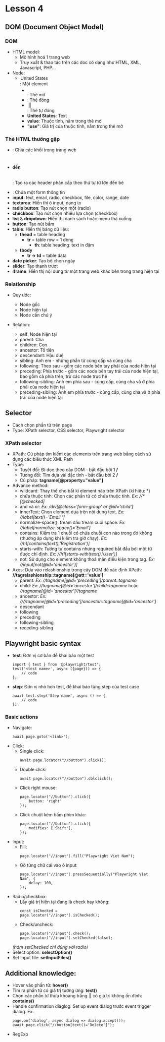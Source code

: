 # Lesson 4

## DOM (Document Object Model)

### DOM
- HTML model:
    - Mô hình hoá 1 trang web
    - Truy xuất & thao tác trên các doc có dạng như HTML, XML, Javascript, PHP... 
- Node:
    - **<option value="usa">United States</option>**: Một element
        - **<option>**: Thẻ mở 
        - **</option>**: Thẻ đóng 
        - **<img/>** || **<br>**: Thẻ tự đóng
        - **United States**: Text 
        - **value**: Thuộc tính, nằm trong thẻ mở
        - **"use"**: Giá trị của thuộc tính, nằm trong thẻ mở
    
### Thẻ HTML thường gặp
- **<div>**: Chia các khối trong trang web
- **<h1></h1> đến <h6></h6>**: Tạo ra các header phân cấp theo thứ tự từ lớn đến bé
- **<form></form>**: Chứa một form thông tin
- **input**: text, email, radio, checkbox, file, color, range, date
- **textarea**: Hiển thị ô input, dạng to
- **radio button**: Tạo nút chọn một (radio)
- **checkbox**: Tạo nút chọn nhiều lựa chọn (checkbox)
- **list** & **dropdown**: Hiển thị danh sách hoặc menu thả xuống
- **button**: Tạo nút bấm
- **table**: Hiển thị bảng dữ liệu: 
    - **thead** = table heading 
        - **tr** = table row = 1 dòng
            - **th**: table heading: text in đậm
    - **tbody**
        - **tr -> td** = table data
- **date picker**: Tạo bộ chọn ngày 
- **slider**: Tạo thanh trượt
- **iframe**: Hiển thị nội dung từ một trang web khác bên trong trang hiện tại

### Relationship 
- Quy ước: 
    - Node gốc
    - Node hiện tại
    - Node cần chú ý

- Relation: 
    - self: Node hiện tại 
    - parent: Cha 
    - children: Con
    - ancestor: Tổ tiên
    - descendant: Hậu duệ
    - sibling: Anh em - những phần tử cùng cấp và cùng cha
    - following: Theo sau - gồm các node bên tay phải của node hiện tại
    - preceding: Phía trước - gồm các node bên tay trái của node hiện tại, bao gồm cả phía trên, trừ các node trực hệ
    - following-sibling: Anh em phía sau - cùng cấp, cùng cha và ở phía phải của node hiện tại 
    - preceding-sibling: Anh em phía trước - cùng cấp, cùng cha và ở phía trái của node hiện tại 

## Selector
- Cách chọn phần tử trên page 
- Type: XPath selector, CSS selector, Playwright selector

### XPath selector
- XPath: Cú pháp tìm kiếm các elements trên  trang web bằng cách sử dụng các biểu thức XML Path
- Type: 
    - Tuyệt đối: Đi dọc theo cây DOM - bắt đầu bởi 1 **/**
    - Tương đối: Tìm dựa vài đặc tính - bắt đầu bởi 2 **/**
    - Cú pháp: **tagname[@property="value"]**
- Advance method: 
    - wildcard: Thay thế cho bất kì element nào trên XPath (kí hiệu: *)
    - chứa thuộc tính: Chọn các phần tử có chứa thuộc tính. _Ex: //*[@checked]_
    - and và or: _Ex: /div[@class='form-group' or @id='child']_
    - innerText: Chọn element dựa trên nội dung text. _Ex: //label[text()='Email ']_
    - normalize-space(): tream đầu tream cuối space. _Ex: //label[normalize-space()='Email']_
    - contains: Kiểm tra 1 chuỗi có chứa chuỗi con nào trong đó không (thường áp dụng khi kiểm tra giờ chạy). _Ex: //h1[contains(text(),'Registration')]_ 
    - starts-with: Tương tự contains nhưng required bắt đầu bởi một từ được chỉ định. _Ex: //h1[starts-with(text(),'User')]_
    - not: Sử dụng cho element không thoả mãn điều kiện trong tag. _Ex: //input[not(@id='ancestor')]_
- Axes: Dựa vào relashionship trong cây DOM để xác định XPath: **//tagrelashionship::tagname[@att='value']**
    - parent: _Ex: //tagname[@id='preceding']/parent::tagname_ 
    - child: _Ex: //tagname[@id='ancestor']/child::tagname_ hoặc _//tagname[@id='ancestor']//tagname_
    - ancestor: _Ex: ////tagname[@id='preceding']/ancestor::tagname[@id='ancestor']_ 
    - descendant
    - following
    - preceding
    - following-sibling
    - receding-sibling


## Playwright basic syntax
- **test**: Đơn vị cơ bản để khai báo một test
    ```
    import { test } from '@playwright/test';
    test('<test name>', async ({page})) => {
        // code
    };
- **step**: Đơn vị nhỏ hơn test, để khai báo từng step của test case 
    ```
    await test.step('Step name', async () => {
        // code
    });

### Basic actions
- Navigate:
    ```
    await page.goto('<link>');
- Click: 
    - Single click: 
        ```
        await page.locator("//button").click();
    - Double click: 
        ```
        await page.locator("//button").dblclick();
    - Click right mouse: 
        ```
        page.locator("//button").click({
            button: 'right'
        });
    - Click chuột kèm bấm phím khác: 
        ```
        page.locator("//button").click({
            modifies: ['Shift'],
        });
- Input: 
    - Fill: 
        ```
        page.locator("//input").fill("Playwright Viet Nam");
    - Gõ từng chữ cái vào ô input: 
        ```
        page.locator("//input").pressSequentially("Playwright Viet Nam", {
            delay: 100,
        });
- Radio/checkbox: 
    - Lấy giá trị hiện tại đang là check hay không:
        ```
        const isChecked = 
        page.locator("//input").isChecked();
    - Check/uncheck:
        ```
        page.locator("//input").check();
        page.locator("//input").setChecked(false);
    _(hàm setChecked chỉ dùng với radio)_
- Select option: **selectOption()**
- Set input file: **setInputFiles()**


## Additional knowledge: 
- Hover vào phần tử: **hover()**
- Tìm ra phần tử có giá trị tương ứng: **text()**
- Chọn các phần tử thừa khoảng trắng || có giá trị không ổn định: **contains()** 
- Handle confirmation diaglog: Set up event dialog trước event trigger dialog. Ex: 
    ``` 
    page.on('dialog', async dialog => dialog.accept()); 
    await page.click("//button[text()='Delete']");
- RegExp 